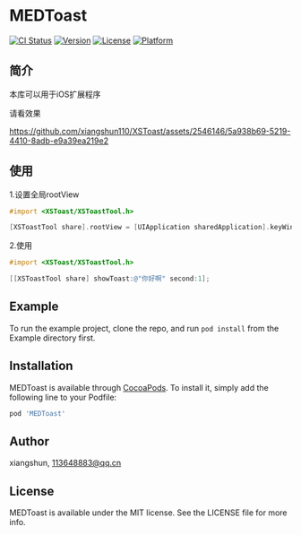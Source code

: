 # MEDToast

[![CI Status](https://img.shields.io/travis/shun/XSToast.svg?style=flat)](https://travis-ci.org/shun/XSToast)
[![Version](https://img.shields.io/cocoapods/v/XSToast.svg?style=flat)](https://cocoapods.org/pods/XSToast)
[![License](https://img.shields.io/cocoapods/l/XSToast.svg?style=flat)](https://cocoapods.org/pods/XSToast)
[![Platform](https://img.shields.io/cocoapods/p/XSToast.svg?style=flat)](https://cocoapods.org/pods/XSToast)

## 简介

本库可以用于iOS扩展程序

请看效果

https://github.com/xiangshun110/XSToast/assets/2546146/5a938b69-5219-4410-8adb-e9a39ea219e2


## 使用
1.设置全局rootView

```objective-c
#import <XSToast/XSToastTool.h>

[XSToastTool share].rootView = [UIApplication sharedApplication].keyWindow;//可以是其他的view
```

2.使用

```objective-c
#import <XSToast/XSToastTool.h>

[[XSToastTool share] showToast:@"你好啊" second:1];
```


## 

## Example

To run the example project, clone the repo, and run `pod install` from the Example directory first.


## Installation

MEDToast is available through [CocoaPods](https://cocoapods.org). To install
it, simply add the following line to your Podfile:

```ruby
pod 'MEDToast'
```

## Author

xiangshun, 113648883@qq.cn

## License

MEDToast is available under the MIT license. See the LICENSE file for more info.
